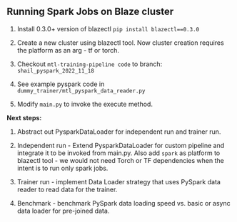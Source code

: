 ## Running Spark Jobs on Blaze cluster

1.  Install 0.3.0+ version of blazectl `pip install blazectl==0.3.0`

2.  Create a new cluster using blazectl tool. Now cluster creation
    requires the platform as an arg - tf or torch.

3.  Checkout `mtl-training-pipeline code` to branch:
    `shail_pyspark_2022_11_18`

4.  See example pyspark code in
    `dummy_trainer/mtl_pyspark_data_reader.py`

5.  Modify `main.py` to invoke the execute method.

**Next steps:**

1.  Abstract out PysparkDataLoader for independent run and trainer run.

2.  Independent run - Extend PysparkDataLoader for custom pipeline and
    integrate it to be invoked from main.py. Also add `spark` as
    platform to blazectl tool - we would not need Torch or TF
    dependencies when the intent is to run only spark jobs.

3.  Trainer run - implement Data Loader strategy that uses PySpark data
    reader to read data for the trainer.

4.  Benchmark - benchmark PySpark data loading speed vs. basic or async
    data loader for pre-joined data.
